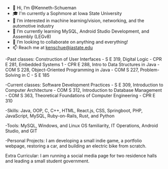 - 👋 Hi, I’m @Kenneth-Schueman
- 🎓 I'm currently a Sophmore at Iowa State University
- 👀 I’m interested in machine learning/vision, networking, and the automotive industry 
- 🌱 I’m currently learning MySQL, Android Studio Development, and Assembly (LEGv8)
- 💞️ I’m looking to collaborate on anything and everything!
- 📫 Reach me at kenschue@iastate.edu 

-Past classes: Construction of User Interfaces - S E 319, Digital Logic - CPR E 281, Embedded Systems 1 - CPR E 288, Intro to Data Structures in Java - COM S 228, Object-Oriented Programming in Java - COM S 227, Problem-Solving in C - S E 185

-Current classes: Software Development Practices - S E 309, Introduction to Computer Architecture - COM S 312, Introduction to Database Management  - COM S 363, Theoretical Foundations of Computer Engineering - CPR E 310

-Skills: Java, OOP, C, C++, HTML, React.js, CSS, Springboot, PHP, JavaScript, MySQL, Ruby-on-Rails, Rust, and Python

-Tools: MySQL, Windows, and Linux OS familiarity, IT Operations, Android Studio, and GIT 

-Personal Projects: I am developing a small indie game, a portfolio webpage, restoring a car, and building an electric bike from scratch. 

Extra Curricular: I am running a social media page for two residence halls and leading a small student government.  

<!---
Kenneth-Schueman/Kenneth-Schueman is a ✨ special ✨ repository because its `README.md` (this file) appears on your GitHub profile.
You can click the Preview link to take a look at your changes.
--->
